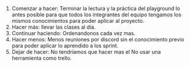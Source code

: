 1. Comenzar a hacer: Terminar la lectura y la práctica del playground lo antes posible para que todos los integrantes del equipo tengamos los mismos conocimientos para poder aplicar al proyecto.
2. Hacer más: llevar las clases al día.
3. Continuar haciendo: Ordenandonos cada vez mas.
4. Hacer menos: Menos reuniones por discord sin el conocimiento previo para poder aplicar lo aprendido a los sprint.
5. Dejar de hacer: No tendríamos que hacer mas el No usar una herramienta como trello.